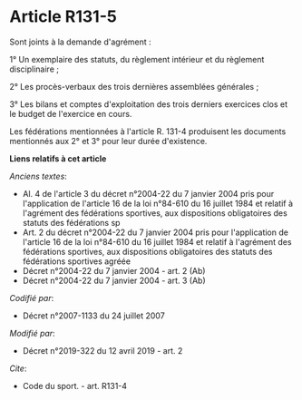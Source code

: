 # Article R131-5

Sont joints à la demande d'agrément :

1° Un exemplaire des statuts, du règlement intérieur et du règlement disciplinaire ;

2° Les procès-verbaux des trois dernières assemblées générales ;

3° Les bilans et comptes d'exploitation des trois derniers exercices clos et le budget de l'exercice en cours.

Les fédérations mentionnées à l'article R. 131-4 produisent les documents mentionnés aux 2° et 3° pour leur durée
d'existence.

**Liens relatifs à cet article**

_Anciens textes_:

  - Al. 4 de l'article 3 du décret n°2004-22 du 7 janvier 2004 pris pour l'application de l'article 16 de la loi n°84-610 du 16 juillet 1984 et relatif à l'agrément des fédérations sportives, aux dispositions obligatoires des statuts des fédérations sp
  - Art. 2 du décret n°2004-22 du 7 janvier 2004 pris pour l'application de l'article 16 de la loi n°84-610 du 16 juillet 1984 et relatif à l'agrément des fédérations sportives, aux dispositions obligatoires des statuts des fédérations sportives agréée
  - Décret n°2004-22 du 7 janvier 2004 - art. 2 (Ab)
  - Décret n°2004-22 du 7 janvier 2004 - art. 3 (Ab)

_Codifié par_:

  - Décret n°2007-1133 du 24 juillet 2007

_Modifié par_:

  - Décret n°2019-322 du 12 avril 2019 - art. 2

_Cite_:

  - Code du sport. - art. R131-4
